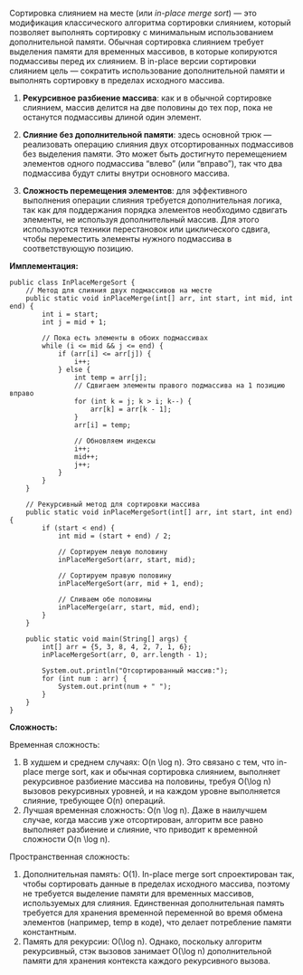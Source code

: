 Сортировка слиянием на месте (или _in-place merge sort_) — это модификация классического алгоритма сортировки слиянием, который позволяет выполнять сортировку с минимальным использованием дополнительной памяти. Обычная сортировка слиянием требует выделения памяти для временных массивов, в которые копируются подмассивы перед их слиянием. В in-place версии сортировки слиянием цель — сократить использование дополнительной памяти и выполнять сортировку в пределах исходного массива.

1. **Рекурсивное разбиение массива**: как и в обычной сортировке слиянием, массив делится на две половины до тех пор, пока не останутся подмассивы длиной один элемент.

2. **Слияние без дополнительной памяти**: здесь основной трюк — реализовать операцию слияния двух отсортированных подмассивов без выделения памяти. Это может быть достигнуто перемещением элементов одного подмассива “влево” (или “вправо”), так что два подмассива будут слиты внутри основного массива.

3. **Сложность перемещения элементов**: для эффективного выполнения операции слияния требуется дополнительная логика, так как для поддержания порядка элементов необходимо сдвигать элементы, не используя дополнительный массив. Для этого используются техники перестановок или циклического сдвига, чтобы переместить элементы нужного подмассива в соответствующую позицию.


**Имплементация:**

```
public class InPlaceMergeSort {
    // Метод для слияния двух подмассивов на месте
    public static void inPlaceMerge(int[] arr, int start, int mid, int end) {
        int i = start;
        int j = mid + 1;

        // Пока есть элементы в обоих подмассивах
        while (i <= mid && j <= end) {
            if (arr[i] <= arr[j]) {
                i++;
            } else {
                int temp = arr[j];
                // Сдвигаем элементы правого подмассива на 1 позицию вправо
                for (int k = j; k > i; k--) {
                    arr[k] = arr[k - 1];
                }
                arr[i] = temp;

                // Обновляем индексы
                i++;
                mid++;
                j++;
            }
        }
    }

    // Рекурсивный метод для сортировки массива
    public static void inPlaceMergeSort(int[] arr, int start, int end) {
        if (start < end) {
            int mid = (start + end) / 2;

            // Сортируем левую половину
            inPlaceMergeSort(arr, start, mid);

            // Сортируем правую половину
            inPlaceMergeSort(arr, mid + 1, end);

            // Сливаем обе половины
            inPlaceMerge(arr, start, mid, end);
        }
    }

    public static void main(String[] args) {
        int[] arr = {5, 3, 8, 4, 2, 7, 1, 6};
        inPlaceMergeSort(arr, 0, arr.length - 1);

        System.out.println("Отсортированный массив:");
        for (int num : arr) {
            System.out.print(num + " ");
        }
    }
}
```


**Сложность:**

Временная сложность:
1. В худшем и среднем случаях: O(n \log n). Это связано с тем, что in-place merge sort, как и обычная сортировка слиянием, выполняет рекурсивное разбиение массива на половины, требуя O(\log n) вызовов рекурсивных уровней, и на каждом уровне выполняется слияние, требующее O(n) операций.
2. Лучшая временная сложность: O(n \log n). Даже в наилучшем случае, когда массив уже отсортирован, алгоритм все равно выполняет разбиение и слияние, что приводит к временной сложности O(n \log n).

Пространственная сложность:
1. Дополнительная память: O(1). In-place merge sort спроектирован так, чтобы сортировать данные в пределах исходного массива, поэтому не требуется выделение памяти для временных массивов, используемых для слияния. Единственная дополнительная память требуется для хранения временной переменной во время обмена элементов (например, temp в коде), что делает потребление памяти константным.
2. Память для рекурсии: O(\log n). Однако, поскольку алгоритм рекурсивный, стэк вызовов занимает O(\log n) дополнительной памяти для хранения контекста каждого рекурсивного вызова.